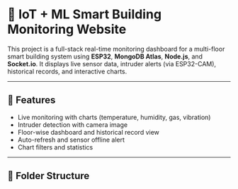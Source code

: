 # 🏢 IoT + ML Smart Building Monitoring Website

This project is a full-stack real-time monitoring dashboard for a multi-floor smart building system using **ESP32**, **MongoDB Atlas**, **Node.js**, and **Socket.io**. It displays live sensor data, intruder alerts (via ESP32-CAM), historical records, and interactive charts.

---

## 🚀 Features

- Live monitoring with charts (temperature, humidity, gas, vibration)
- Intruder detection with camera image
- Floor-wise dashboard and historical record view
- Auto-refresh and sensor offline alert
- Chart filters and statistics

---

## 🧱 Folder Structure

